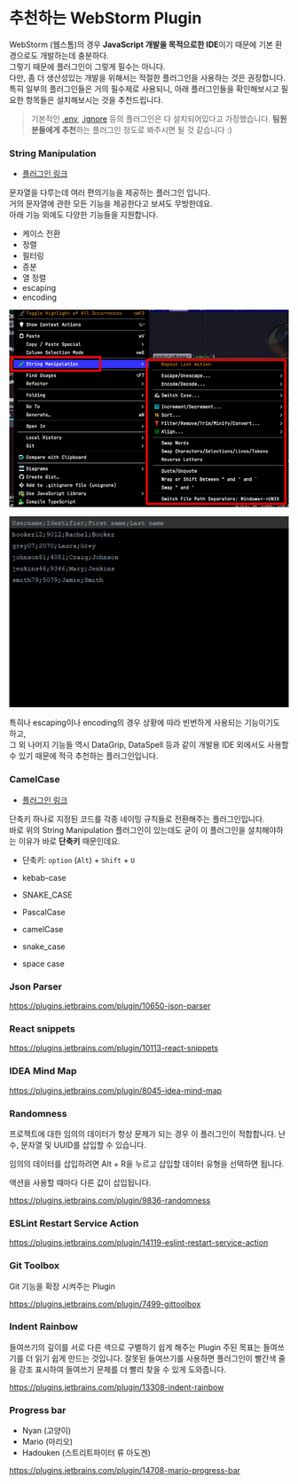 # 추천하는 WebStorm Plugin

WebStorm (웹스톰)의 경우 **JavaScript 개발을 목적으로한 IDE**이기 때문에 기본 환경으로도 개발하는데 충분하다.  
그렇기 때문에 플러그인이 그렇게 필수는 아니다.  
다만, 좀 더 생산성있는 개발을 위해서는 적절한 플러그인을 사용하는 것은 권장합니다.  
특히 일부의 플러그인들은 거의 필수제로 사용되니, 아래 플러그인들을 확인해보시고 필요한 항목들은 설치해보시는 것을 추천드립니다.

> 기본적인 [.env](https://plugins.jetbrains.com/plugin/9525--env-files-support), [.ignore](https://plugins.jetbrains.com/plugin/7495--ignore) 등의 플러그인은 다 설치되어있다고 가정했습니다.
**팀원분들에게 추천**하는 플러그인 정도로 봐주시면 될 것 같습니다 :)  

### String Manipulation

* [플러그인 링크](https://plugins.jetbrains.com/plugin/2162-string-manipulation)

문자열을 다루는데 여러 편의기능을 제공하는 플러그인 입니다.  
거의 문자열에 관한 모든 기능을 제공한다고 보셔도 무방한데요.  
아래 기능 외에도 다양한 기능들을 지원합니다.

* 케이스 전환
* 정렬
* 필터링
* 증분
* 열 정렬
* escaping
* encoding

![string1](./images/string1.png)

![string2](./images/string2.png)

특히나 escaping이나 encoding의 경우 상황에 따라 빈번하게 사용되는 기능이기도 하고,  
그 외 나머지 기능들 역시 DataGrip, DataSpell 등과 같이 개발용 IDE 외에서도 사용할 수 있기 때문에 적극 추천하는 플러그인입니다.

### CamelCase

* [플러그인 링크](https://plugins.jetbrains.com/plugin/7160-camelcase)

단축키 하나로 지정된 코드를 각종 네이밍 규칙들로 전환해주는 플러그인입니다.  
바로 위의 String Manipulation 플러그인이 있는데도 굳이 이 플러그인을 설치해야하는 이유가 바로 **단축키** 때문인데요.  

* 단축키: `option` (`Alt`) + `Shift` + `U`


* kebab-case
* SNAKE_CASE
* PascalCase
* camelCase
* snake_case
* space case




### Json Parser

https://plugins.jetbrains.com/plugin/10650-json-parser

### React snippets

https://plugins.jetbrains.com/plugin/10113-react-snippets

### IDEA Mind Map

https://plugins.jetbrains.com/plugin/8045-idea-mind-map

### Randomness

프로젝트에 대한 임의의 데이터가 항상 문제가 되는 경우 이 플러그인이 적합합니다. 난수, 문자열 및 UUID를 삽입할 수 있습니다.  

임의의 데이터를 삽입하려면 Alt + R을 누르고 삽입할 데이터 유형을 선택하면 됩니다.  

액션을 사용할 때마다 다른 값이 삽입됩니다.

https://plugins.jetbrains.com/plugin/9836-randomness

### ESLint Restart Service Action

https://plugins.jetbrains.com/plugin/14119-eslint-restart-service-action

### Git Toolbox

Git 기능을 확장 시켜주는 Plugin

https://plugins.jetbrains.com/plugin/7499-gittoolbox

### Indent Rainbow

들여쓰기의 깊이를 서로 다른 색으로 구별하기 쉽게 해주는 Plugin
주된 목표는 들여쓰기를 더 읽기 쉽게 만드는 것입니다. 잘못된 들여쓰기를 사용하면 플러그인이 빨간색 줄을 강조 표시하여 들여쓰기 문제를 더 빨리 찾을 수 있게 도와줍니다.


https://plugins.jetbrains.com/plugin/13308-indent-rainbow


### Progress bar


* Nyan (고양이)
* Mario (마리오)
* Hadouken (스트리트파이터 류 아도겐)

https://plugins.jetbrains.com/plugin/14708-mario-progress-bar
